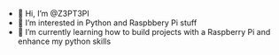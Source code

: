- 👋 Hi, I’m @Z3PT3PI
- 👀 I’m interested in Python and Raspbbery Pi stuff
- 🌱 I’m currently learning how to build projects with a Raspberry Pi and enhance my python skills

<!---
Z3PT3PI/Z3PT3PI is a ✨ special ✨ repository because its `README.md` (this file) appears on your GitHub profile.
You can click the Preview link to take a look at your changes.
--->
